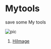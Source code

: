 # Mytools
save some My tools

![pic](https://ww4.sinaimg.cn/mw690/87306f67gw1fb8v6sipuzj21f40z64g6.jpg)

1. [HiImage](/HiImage/)
